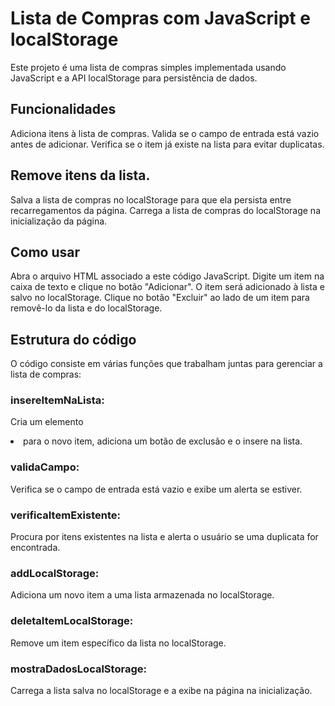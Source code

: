 # Lista de Compras com JavaScript e localStorage

Este projeto é uma lista de compras simples implementada usando JavaScript e a API localStorage para persistência de dados.

## Funcionalidades
Adiciona itens à lista de compras.
Valida se o campo de entrada está vazio antes de adicionar.
Verifica se o item já existe na lista para evitar duplicatas.
## Remove itens da lista.
Salva a lista de compras no localStorage para que ela persista entre recarregamentos da página.
Carrega a lista de compras do localStorage na inicialização da página.
## Como usar
Abra o arquivo HTML associado a este código JavaScript.
Digite um item na caixa de texto e clique no botão "Adicionar".
O item será adicionado à lista e salvo no localStorage.
Clique no botão "Excluir" ao lado de um item para removê-lo da lista e do localStorage.
## Estrutura do código
O código consiste em várias funções que trabalham juntas para gerenciar a lista de compras:

### insereItemNaLista: 
  Cria um elemento <li> para o novo item, adiciona um botão de exclusão e o insere na lista.
### validaCampo: 
  Verifica se o campo de entrada está vazio e exibe um alerta se estiver.
### verificaItemExistente: 
  Procura por itens existentes na lista e alerta o usuário se uma duplicata for encontrada.
### addLocalStorage:
  Adiciona um novo item a uma lista armazenada no localStorage.
### deletaItemLocalStorage: 
  Remove um item específico da lista no localStorage.
### mostraDadosLocalStorage: 
  Carrega a lista salva no localStorage e a exibe na página na inicialização.

